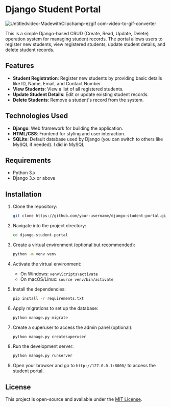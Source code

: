 # Django Student Portal

![Untitledvideo-MadewithClipchamp-ezgif com-video-to-gif-converter](https://github.com/user-attachments/assets/af358e4a-25c6-49b8-9c95-6aa326417477)

This is a simple Django-based CRUD (Create, Read, Update, Delete) operation system for managing student records. The portal allows users to register new students, view registered students, update student details, and delete student records.

## Features
- **Student Registration**: Register new students by providing basic details like ID, Name, Email, and Contact Number.
- **View Students**: View a list of all registered students.
- **Update Student Details**: Edit or update existing student records.
- **Delete Students**: Remove a student's record from the system.

## Technologies Used
- **Django**: Web framework for building the application.
- **HTML/CSS**: Frontend for styling and user interaction.
- **SQLite**: Default database used by Django (you can switch to others like MySQL if needed). I did in MySQL

## Requirements
- Python 3.x
- Django 3.x or above

## Installation

1. Clone the repository:

    ```bash
    git clone https://github.com/your-username/django-student-portal.git
    ```

2. Navigate into the project directory:

    ```bash
    cd django-student-portal
    ```

3. Create a virtual environment (optional but recommended):

    ```bash
    python -m venv venv
    ```

4. Activate the virtual environment:
   - On Windows: `venv\Scripts\activate`
   - On macOS/Linux: `source venv/bin/activate`

5. Install the dependencies:

    ```bash
    pip install -r requirements.txt
    ```

6. Apply migrations to set up the database:

    ```bash
    python manage.py migrate
    ```

7. Create a superuser to access the admin panel (optional):

    ```bash
    python manage.py createsuperuser
    ```

8. Run the development server:

    ```bash
    python manage.py runserver
    ```

9. Open your browser and go to `http://127.0.0.1:8000/` to access the student portal.

## License
This project is open-source and available under the [MIT License](LICENSE).

